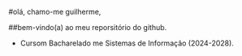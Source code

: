 #olá, chamo-me guilherme,

##bem-vindo(a) ao meu reporsitório do github.

- Cursom Bacharelado me Sistemas de Informação (2024-2028).